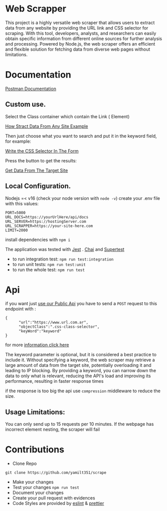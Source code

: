 # Web Scrapper

This project is a highly versatile web scraper that allows users to extract data from any website by providing the URL link and CSS selector for scraping. With this tool, developers, analysts, and researchers can easily obtain specific information from different online sources for further analysis and processing. Powered by Node.js, the web scraper offers an efficient and flexible solution for fetching data from diverse web pages without limitations.

# Documentation

[Postman Documentation](https://www.postman.com/orange-trinity-332576/workspace/scrapper/request/21643141-9324c29a-d14b-44c0-9a4d-2bf51d823d54?ctx=documentation)

## Custom use.

Select the Class container which contain the Link (<a> Element)

[How Stract Data From Any Site Example](https://github.com/yamilt351/scraper/assets/88646148/12168afa-3df0-4aa5-a473-57bf826754cb)

Then just choose what you want to search and put it in the keyword field, for example:

[Write the CSS Selector In The Form](https://github.com/yamilt351/scraper/assets/88646148/bcbba111-4fde-4cfc-b8bc-ef601d07645a)

Press the button to get the results:

[Get Data From The Target Site](https://github.com/yamilt351/scraper/assets/88646148/f417499c-60aa-4df0-85b0-224f27e440b0)

## Local Configuration.

Nodejs =< v16 (check your node version with `node -v`)
create your .env file with this values:

```
PORT=5000
URL_DOCS=https://yourUrlHere/api/docs
URL_SERVER=https://hostingServer.com
URL_SCRAPPER=https://your-site-here.com
LIMIT=2000
```

install dependencies with `npm i`

The application was tested with [Jest](https://jestjs.io/docs/getting-started) . [Chai](https://www.chaijs.com/) and [Supertest](https://github.com/visionmedia/supertest)

- to run integration test:
  `npm run test:integration`
- to run unit tests:
  `npm run test:unit`
- to run the whole test:
  `npm run test`

# Api

if you want just [use our Public Api](https://scraper-5ask.onrender.com/api/scrappe) you have to send a `POST` request to this endpoint with :

```
{
      "url":"https://www.url.com.ar",
      "objectClass":".css-class-selector",
      "keyWord":"keyword"
}
```

for more [information click here](#Documentation)

The keyword parameter is optional, but it is considered a best practice to include it. Without specifying a keyword, the web scraper may retrieve a large amount of data from the target site, potentially overloading it and leading to IP blocking. By providing a keyword, you can narrow down the data to only what is relevant, reducing the API's load and improving its performance, resulting in faster response times

if the response is too big the api use `compression` middleware to reduce the size.

## Usage Limitations:

You can only send up to 15 requests per 10 minutes.
If the webpage has incorrect element nesting, the scraper will fail

# Contributions

- Clone Repo

`git clone https://github.com/yamilt351/scrape`

- Make your changes
- Test your changes `npm run test`
- Document your changes
- Create your pull request with evidences
- Code Styles are provided by [eslint](https://github.com/neoclide/coc-eslint) & [prettier](https://github.com/neoclide/coc-prettier)
